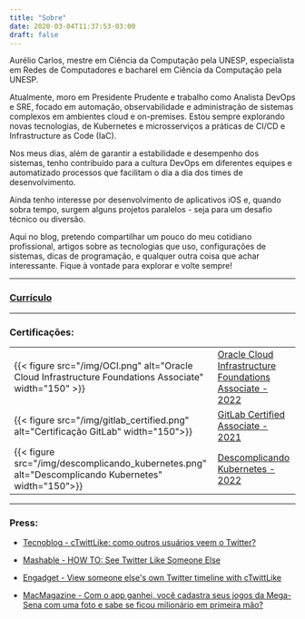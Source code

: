 ```yaml
---
title: "Sobre"
date: 2020-03-04T11:37:53-03:00
draft: false
---
```


Aurélio Carlos, mestre em Ciência da Computação pela UNESP, especialista em Redes de Computadores e bacharel em Ciência da Computação pela UNESP.

Atualmente, moro em Presidente Prudente e trabalho como Analista DevOps e SRE, focado em automação, observabilidade e administração de sistemas complexos em ambientes cloud e on-premises. Estou sempre explorando novas tecnologias, de Kubernetes e microsserviços a práticas de CI/CD e Infrastructure as Code (IaC).

Nos meus dias, além de garantir a estabilidade e desempenho dos sistemas, tenho contribuído para a cultura DevOps em diferentes equipes e automatizado processos que facilitam o dia a dia dos times de desenvolvimento.

Ainda tenho interesse por desenvolvimento de aplicativos iOS e, quando sobra tempo, surgem alguns projetos paralelos - seja para um desafio técnico ou diversão.

Aqui no blog, pretendo compartilhar um pouco do meu cotidiano profissional, artigos sobre as tecnologias que uso, configurações de sistemas, dicas de programação, e qualquer outra coisa que achar interessante. Fique à vontade para explorar e volte sempre!


---
### [Currículo](https://github.com/lelinho/curriculo_Aurelio/releases/download/v0.0-rolling/curriculo.pdf "Download do currículo PT/BR")


---
### Certificações:

|   |  |
| ----- | --- |
| {{< figure src="/img/OCI.png" alt="Oracle Cloud Infrastructure Foundations Associate" width="150" >}} | [Oracle Cloud Infrastructure Foundations Associate - 2022](https://catalog-education.oracle.com/pls/certview/sharebadge?id=5E7E571B7174371823CECF6A6429EF1BD5D4457754032FE2D614BE5253ECD5E0)  |
| {{< figure src="/img/gitlab_certified.png" alt="Certificação GitLab" width="150">}} | [GitLab Certified Associate - 2021](https://gitlab.badgr.com/public/assertions/cdq63kP2RJauvRGGyHYWlA?identity__email=lelinhoprado@gmail.com) |
| {{< figure src="/img/descomplicando_kubernetes.png" alt="Descomplicando Kubernetes" width="150">}} | [Descomplicando Kubernetes - 2022](https://www.credential.net/ee5eec86-9991-485d-8304-13b000c6a2ee#gs.2rdx52) |

---

### Press:
- [Tecnoblog - cTwittLike: como outros usuários veem o Twitter?](https://www1.tecnoblog.net/2009/ctwittlike-como-outros-usuarios-veem-o-twitter/ "Tecnoblog - cTwittLike: como outros usuários veem o Twitter?")

- [Mashable - HOW TO: See Twitter Like Someone Else](https://mashable.com/2009/08/18/ctwitterlike/ "Mashable - HOW TO: See Twitter Like Someone Else")

- [Engadget - View someone else's own Twitter timeline with cTwittLike](https://www.engadget.com/2014-10-08-view-someone-elses-own-twitter-timeline-with-ctwittlike.html "Mashable - HOW TO: See Twitter Like Someone Else")

- [MacMagazine - Com o app ganhei, você cadastra seus jogos da Mega-Sena com uma foto e sabe se ficou milionário em primeira mão?](https://macmagazine.com.br/post/2017/06/14/com-o-app-ganhei-voce-cadastra-seus-jogos-da-mega-sena-com-uma-foto-e-sabe-se-ficou-milionario-em-primeira-mao/ "MacMagazine - Com o app ganhei, você cadastra seus jogos da Mega-Sena com uma foto e sabe se ficou milionário em primeira mão?")
